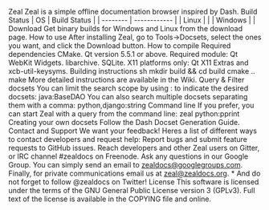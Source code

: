 Zeal Zeal is a simple offline documentation browser inspired by Dash. Build Status | OS | Build Status | | -------- | ------------ | | Linux | | | Windows | | Download Get binary builds for Windows and Linux from the download page. How to use After installing Zeal, go to Tools->Docsets, select the ones you want, and click the Download button. How to compile Required dependencies CMake. Qt version 5.5.1 or above. Required module: Qt WebKit Widgets. libarchive. SQLite. X11 platforms only: Qt X11 Extras and xcb-util-keysyms. Building instructions sh mkdir build && cd build cmake .. make More detailed instructions are available in the Wiki. Query & Filter docsets You can limit the search scope by using : to indicate the desired docsets: java:BaseDAO You can also search multiple docsets separating them with a comma: python,django:string Command line If you prefer, you can start Zeal with a query from the command line: zeal python:pprint Creating your own docsets Follow the Dash Docset Generation Guide. Contact and Support We want your feedback! Heres a list of different ways to contact developers and request help: Report bugs and submit feature requests to GitHub issues. Reach developers and other Zeal users on Gitter, or IRC channel #zealdocs on Freenode. Ask any questions in our Google Group. You can simply send an email to zealdocs@googlegroups.com. Finally, for private communications email us at zeal@zealdocs.org. * And do not forget to follow @zealdocs on Twitter! License This software is licensed under the terms of the GNU General Public License version 3 (GPLv3). Full text of the license is available in the COPYING file and online.